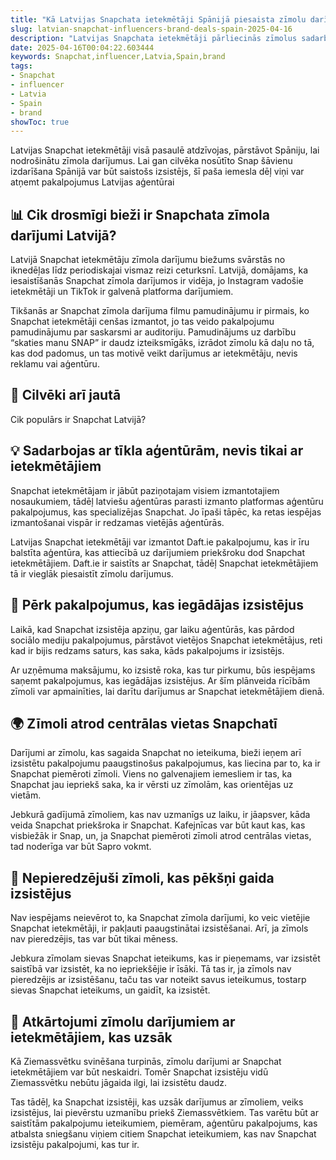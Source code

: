 ```yaml
---
title: "Kā Latvijas Snapchata ietekmētāji Spānijā piesaista zīmolu darījumus"
slug: latvian-snapchat-influencers-brand-deals-spain-2025-04-16
description: "Latvijas Snapchata ietekmētāji pārliecinās zīmolus sadarboties, pārstāvot Spāniju."
date: 2025-04-16T00:04:22.603444
keywords: Snapchat,influencer,Latvia,Spain,brand
tags:
- Snapchat
- influencer
- Latvia
- Spain
- brand
showToc: true
---
```


Latvijas Snapchat ietekmētāji visā pasaulē atdzīvojas, pārstāvot Spāniju, lai nodrošinātu zīmola darījumus. Lai gan cilvēka nosūtīto Snap šāvienu izdarīšana Spānijā var būt saistošs izsistējs, šī paša iemesla dēļ viņi var atņemt pakalpojumus Latvijas aģentūrai 

## 📊 Cik drosmīgi bieži ir Snapchata zīmola darījumi Latvijā?

Latvijā Snapchat ietekmētāju zīmola darījumu biežums svārstās no iknedēļas līdz periodiskajai vismaz reizi ceturksnī. Latvijā, domājams, ka iesaistīšanās Snapchat zīmola darījumos ir vidēja, jo Instagram vadošie ietekmētāji un TikTok ir galvenā platforma darījumiem.

Tikšanās ar Snapchat zīmola darījuma filmu pamudinājumu ir pirmais, ko Snapchat ietekmētāji cenšas izmantot, jo tas veido pakalpojumu pamudinājumu par saskarsmi ar auditoriju. Pamudinājums uz darbību “skaties manu SNAP” ir daudz izteiksmīgāks, izrādot zīmolu kā daļu no tā, kas dod padomus, un tas motivē veikt darījumus ar ietekmētāju, nevis reklamu vai aģentūru.

## 🏢 Cilvēki arī jautā

Cik populārs ir Snapchat Latvijā?

## 💡 Sadarbojas ar tīkla aģentūrām, nevis tikai ar ietekmētājiem

Snapchat ietekmētājam ir jābūt paziņotajam visiem izmantotajiem nosaukumiem, tādēļ latviešu aģentūras parasti izmanto platformas aģentūru pakalpojumus, kas specializējas Snapchat. Jo īpaši tāpēc, ka retas iespējas izmantošanai vispār ir redzamas vietējās aģentūrās.

Latvijas Snapchat ietekmētāji var izmantot Daft.ie pakalpojumu, kas ir īru balstīta aģentūra, kas attiecībā uz darījumiem priekšroku dod Snapchat ietekmētājiem. Daft.ie ir saistīts ar Snapchat, tādēļ Snapchat ietekmētājiem tā ir vieglāk piesaistīt zīmolu darījumus.

## 🎯 Pērk pakalpojumus, kas iegādājas izsistējus

Laikā, kad Snapchat izsistēja apziņu, gar laiku aģentūrās, kas pārdod sociālo mediju pakalpojumus, pārstāvot vietējos Snapchat ietekmētājus, reti kad ir bijis redzams saturs, kas saka, kāds pakalpojums ir izsistējs.

Ar uzņēmuma maksājumu, ko izsistē roka, kas tur pirkumu, būs iespējams saņemt pakalpojumus, kas iegādājas izsistējus. Ar šīm plānveida rīcībām zīmoli var apmainīties, lai darītu darījumus ar Snapchat ietekmētājiem dienā.

## 🌍 Zīmoli atrod centrālas vietas Snapchatī

Darījumi ar zīmolu, kas sagaida Snapchat no ieteikuma, bieži ieņem arī izsistētu pakalpojumu paaugstinošus pakalpojumus, kas liecina par to, ka ir Snapchat piemēroti zīmoli. Viens no galvenajiem iemesliem ir tas, ka Snapchat jau iepriekš saka, ka ir vērsti uz zīmolām, kas orientējas uz vietām.

Jebkurā gadījumā zīmoliem, kas nav uzmanīgs uz laiku, ir jāapsver, kāda veida Snapchat priekšroka ir Snapchat. Kafejnīcas var būt kaut kas, kas visbiežāk ir Snap, un, ja Snapchat piemēroti zīmoli atrod centrālas vietas, tad noderīga var būt Sapro vokmt.

## 🚨 Nepieredzējuši zīmoli, kas pēkšņi gaida izsistējus

Nav iespējams neievērot to, ka Snapchat zīmola darījumi, ko veic vietējie Snapchat ietekmētāji, ir pakļauti paaugstinātai izsistēšanai. Arī, ja zīmols nav pieredzējis, tas var būt tikai mēness.

Jebkura zīmolam sievas Snapchat ieteikums, kas ir pieņemams, var izsistēt saistībā var izsistēt, ka no iepriekšējie ir īsāki. Tā tas ir, ja zīmols nav pieredzējis ar izsistēšanu, taču tas var noteikt savus ieteikumus, tostarp sievas Snapchat ieteikums, un gaidīt, ka izsistēt.

## 🎈 Atkārtojumi zīmolu darījumiem ar ietekmētājiem, kas uzsāk

Kā Ziemassvētku svinēšana turpinās, zīmolu darījumi ar Snapchat ietekmētājiem var būt neskaidri. Tomēr Snapchat izsistēju vidū Ziemassvētku nebūtu jāgaida ilgi, lai izsistētu daudz.

Tas tādēļ, ka Snapchat izsistēji, kas uzsāk darījumus ar zīmoliem, veiks izsistējus, lai pievērstu uzmanību priekš Ziemassvētkiem. Tas varētu būt ar saistītām pakalpojumu ieteikumiem, piemēram, aģentūru pakalpojums, kas atbalsta sniegšanu viņiem citiem Snapchat ieteikumiem, kas nav Snapchat izsistēju pakalpojumi, kas tur ir.